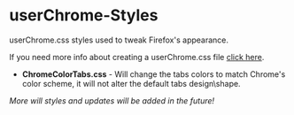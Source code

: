 # userChrome-Styles
userChrome.css styles used to tweak Firefox's appearance.

If you need more info about creating a userChrome.css file [click here](https://www.userchrome.org/how-create-userchrome-css.html).

* **ChromeColorTabs.css** - Will change the tabs colors to match Chrome's color scheme, it will not alter the default tabs design\shape.

*More will styles and updates will be added in the future!*
